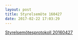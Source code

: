 ```yaml
---
layout: post
title: Styrelsemöte 160427
date: 2017-02-22 17:03:29
---
```


<a href="/assets/2017/02/Styrelsemötesprotokoll-Fristad-20160427.pdf">Styrelsemötesprotokoll 20160427</a>
